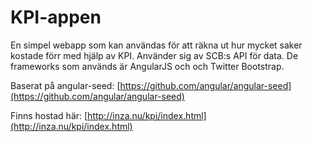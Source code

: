 # KPI-appen

En simpel webapp som kan användas för att räkna ut hur mycket saker kostade förr med hjälp av KPI. Använder sig av SCB:s API för data. De frameworks som används är AngularJS och och Twitter Bootstrap.

Baserat på angular-seed: [https://github.com/angular/angular-seed](https://github.com/angular/angular-seed)

Finns hostad här: [http://inza.nu/kpi/index.html](http://inza.nu/kpi/index.html)
